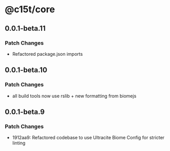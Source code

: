# @c15t/core


## 0.0.1-beta.11

### Patch Changes

- Refactored package.json imports
  
## 0.0.1-beta.10

### Patch Changes

- all build tools now use rslib + new formatting from biomejs

## 0.0.1-beta.9

### Patch Changes

- 1912aa9: Refactored codebase to use Ultracite Biome Config for stricter linting
